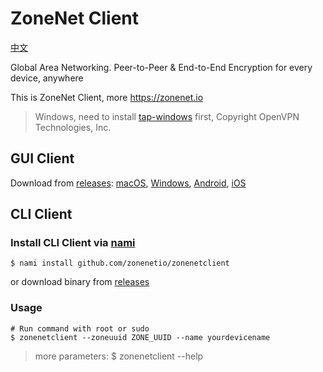 # ZoneNet Client

[中文](README_ZH.md)

Global Area Networking. Peer-to-Peer & End-to-End Encryption for every device, anywhere

This is ZoneNet Client, more https://zonenet.io

> Windows, need to install [tap-windows](http://swupdate.openvpn.net/community/releases/tap-windows-9.21.2.exe) first, Copyright OpenVPN Technologies, Inc.

## GUI Client

Download from [releases](https://github.com/zonenetio/zonenetclient/releases): [macOS](https://github.com/zonenetio/zonenetclient/releases/download/v20201111/ZoneNet.dmg), [Windows](https://github.com/zonenetio/zonenetclient/releases/download/v20201111/ZoneNet.exe), [Android](https://zonenet.io/download), [iOS](https://zonenet.io/download)

## CLI Client

### Install CLI Client via [nami](https://github.com/txthinking/nami)

```
$ nami install github.com/zonenetio/zonenetclient
```

or download binary from [releases](https://github.com/zonenetio/zonenetclient/releases)

### Usage

```
# Run command with root or sudo 
$ zonenetclient --zoneuuid ZONE_UUID --name yourdevicename
```

> more parameters: $ zonenetclient --help
